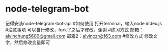 # node-telegram-bot
记得安装node-telegram-bot-api
#如何使用
打开terminal，输入node index.js
#注意事项
可以自行修改，fork了之后才修改，谢谢
#练习方式
邮箱：alvinchung5600@gmail.com
邮箱2：alvinczr@163.com
#修改方式
修改文字，然后修改变量即可
